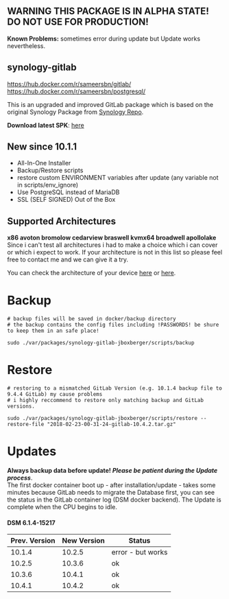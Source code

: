 ## WARNING THIS PACKAGE IS IN ALPHA STATE! DO NOT USE FOR PRODUCTION!

**Known Problems:**  sometimes error during update but Update works nevertheless.

## synology-gitlab
https://hub.docker.com/r/sameersbn/gitlab/
https://hub.docker.com/r/sameersbn/postgresql/

This is an upgraded and improved GitLab package which is based on the original Synology Package from [Synology Repo](https://www.synology.com/de-de/dsm/packages/Docker-GitLab). 

**Download latest SPK**: [here](https://github.com/jboxberger/synology-gitlab/releases)  
 
## New since 10.1.1
- All-In-One Installer
- Backup/Restore scripts
- restore custom ENVIRONMENT variables after update (any variable not in scripts/env_ignore)
- Use PostgreSQL instead of MariaDB
- SSL (SELF SIGNED) Out of the Box
 
## Supported Architectures
**x86 avoton bromolow cedarview braswell kvmx64 broadwell apollolake**  
Since i can't test all architectures i had to make a choice which i can cover or which i expect to work. If your architecture is not in this list so please feel free to contact me and we can give it a try.  

You can check the architecture of your device [here](https://github.com/SynoCommunity/spksrc/wiki/Architecture-per-Synology-model) 
or [here](https://www.synology.com/en-us/knowledgebase/DSM/tutorial/General/What_kind_of_CPU_does_my_NAS_have).

# Backup
```
# backup files will be saved in docker/backup directory
# the backup contains the config files including !PASSWORDS! be shure to keep them in an safe place!

sudo ./var/packages/synology-gitlab-jboxberger/scripts/backup	
```
# Restore
```
# restoring to a mismatched GitLab Version (e.g. 10.1.4 backup file to 9.4.4 GitLab) my cause problems
# i highly reccommend to restore only matching backup and GitLab versions.
  
sudo ./var/packages/synology-gitlab-jboxberger/scripts/restore --restore-file "2018-02-23-00-31-24-gitlab-10.4.2.tar.gz"
```

# Updates
**Always backup data before update! _Please be patient during the Update process_**.   
The first docker container boot up - after installation/update - takes some minutes because GitLab needs to migrate the Database first, you can see the status in the GitLab container log (DSM docker backend). The Update is complete when the CPU begins to idle.    

#### DSM 6.1.4-15217 
| Prev. Version | New Version | Status             |
|---------------|-------------|--------------------|
| 10.1.4        | 10.2.5      | error - but works  |
| 10.2.5        | 10.3.6      | ok                 |
| 10.3.6        | 10.4.1      | ok                 |
| 10.4.1        | 10.4.2      | ok                 |
